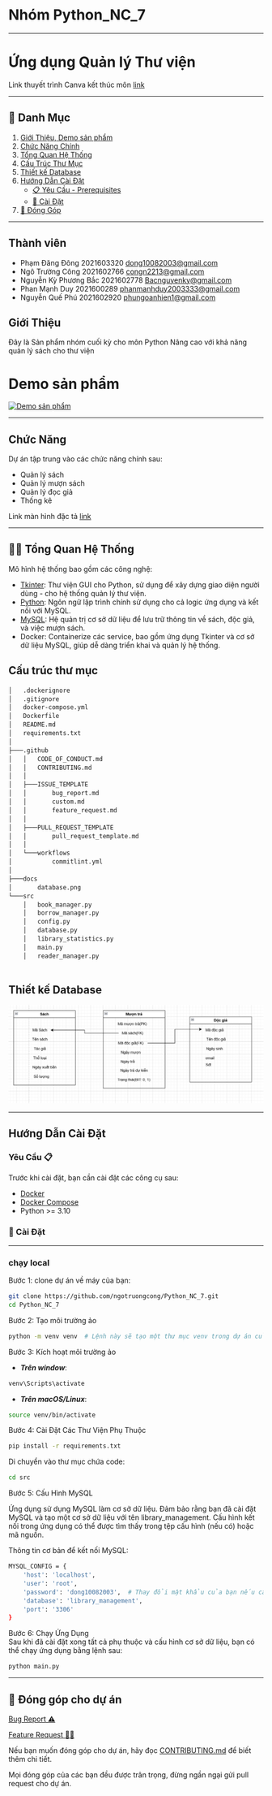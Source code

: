 # Nhóm Python_NC_7
---

# Ứng dụng Quản lý Thư viện 

Link thuyết trình Canva kết thúc môn [link](https://www.canva.com/design/DAGaacWdVLw/hT9ZIZySd107W8ar1JLNhQ/edit)

---
## 🔎 Danh Mục

1. [Giới Thiệu, Demo sản phẩm](#Giới-Thiệu)
2. [Chức Năng Chính](#chức-năng)
3. [Tổng Quan Hệ Thống](#-tổng-quan-hệ-thống)
4. [Cấu Trúc Thư Mục](#cấu-trúc-thư-mục)
5. [Thiết kế Database](#thiết-kế-database)
6. [Hướng Dẫn Cài Đặt](#hướng-dẫn-cài-đặt)
    - [📋 Yêu Cầu - Prerequisites](#yêu-cầu-)
    - [🔨 Cài Đặt](#-cài-đặt)
7. [🙌 Đóng Góp](#-đóng-góp-cho-dự-án)



---
## Thành  viên

-   Phạm Đăng Đông 2021603320 dong10082003@gmail.com
- Ngô Trường Công 2021602766 congn2213@gmail.com
- Nguyễn Kỳ Phương Bắc 2021602778 Bacnguyenky@gmail.com
- Phan Mạnh Duy 2021600289 phanmanhduy2003333@gmail.com
- Nguyễn Quế Phú 2021602920 phungoanhien1@gmail.com

## Giới Thiệu
Đây là Sản phẩm nhóm cuối kỳ cho môn Python Nâng cao với khả năng quản lý sách cho thư viện

# Demo sản phẩm
[![Demo sản phẩm](https://img.youtube.com/vi/1T4EfuHxj2s/0.jpg)](https://youtu.be/1T4EfuHxj2s)

---
## Chức Năng 
Dự án tập trung vào các chức năng chính sau:
- Quản lý sách
- Quản lý mượn sách
- Quản lý đọc giả
- Thống kê

Link màn hình đặc tả [link](https://drive.google.com/file/d/1tbLHGUx5Sit-1N3xWL6jHIfi7APWzmcl/view?usp=sharing)

---

## 👩‍💻 Tổng Quan Hệ Thống

Mô hình hệ thống bao gồm các công nghệ:  
- [Tkinter](https://docs.python.org/3/library/tkinter.html): Thư viện GUI cho Python, sử dụng để xây dựng giao diện người dùng - cho hệ thống quản lý thư viện.
- [Python](https://www.python.org/doc/): Ngôn ngữ lập trình chính sử dụng cho cả logic ứng dụng và kết nối với MySQL.
- [MySQL](https://www.mysql.com/): Hệ quản trị cơ sở dữ liệu để lưu trữ thông tin về sách, độc giả, và việc mượn sách.
- Docker: Containerize các service, bao gồm ứng dụng Tkinter và cơ sở dữ liệu MySQL, giúp dễ dàng triển khai và quản lý hệ thống.

## Cấu trúc thư mục
```bash
│   .dockerignore
│   .gitignore
│   docker-compose.yml
│   Dockerfile
│   README.md
│   requirements.txt
│   
├───.github
│   │   CODE_OF_CONDUCT.md
│   │   CONTRIBUTING.md
│   │   
│   ├───ISSUE_TEMPLATE
│   │       bug_report.md
│   │       custom.md
│   │       feature_request.md
│   │       
│   ├───PULL_REQUEST_TEMPLATE
│   │       pull_request_template.md
│   │       
│   └───workflows
│           commitlint.yml
│
├───docs
│       database.png
└───src
    │   book_manager.py
    │   borrow_manager.py
    │   config.py
    │   database.py
    │   library_statistics.py
    │   main.py
    │   reader_manager.py
 
```

## Thiết kế Database
![alt text](/docs/database.png)

---

## Hướng Dẫn Cài Đặt

### Yêu Cầu 📋
Trước khi cài đặt, bạn cần cài đặt các công cụ sau:

- [Docker](https://www.docker.com/get-docker/)
- [Docker Compose](https://docs.docker.com/compose/install/)
- Python >= 3.10 
### 🔨 Cài Đặt
---
### chạy local
Bước 1: clone dự án về máy của bạn:
```bash
git clone https://github.com/ngotruongcong/Python_NC_7.git
cd Python_NC_7
```
Bước 2: Tạo môi trường ảo
``` bash
python -m venv venv  # Lệnh này sẽ tạo một thư mục venv trong dự án của bạn, chứa môi trường ảo.
```
Bước 3: Kích hoạt môi trường ảo
- ***Trên window***:
```bash
venv\Scripts\activate
```
- ***Trên macOS/Linux***:
```bash
source venv/bin/activate
```
Bước 4: Cài Đặt Các Thư Viện Phụ Thuộc
```bash
pip install -r requirements.txt
```
Di chuyển vào thư mục chứa code:
```bash 
cd src
```
Bước 5: Cấu Hình MySQL  

Ứng dụng sử dụng MySQL làm cơ sở dữ liệu. Đảm bảo rằng bạn đã cài đặt MySQL và tạo một cơ sở dữ liệu với tên library_management. Cấu hình kết nối trong ứng dụng có thể được tìm thấy trong tệp cấu hình (nếu có) hoặc mã nguồn.

Thông tin cơ bản để kết nối MySQL:
```bash
MYSQL_CONFIG = {
    'host': 'localhost',
    'user': 'root',
    'password': 'dong10082003',  # Thay đổi mật khẩu của bạn nếu cần
    'database': 'library_management',
    'port': '3306'    
}
```

Bước 6: Chạy Ứng Dụng  
Sau khi đã cài đặt xong tất cả phụ thuộc và cấu hình cơ sở dữ liệu, bạn có thể chạy ứng dụng bằng lệnh sau:
```bash
python main.py
```
---
## 🙌 Đóng góp cho dự án

<a href="https://github.com/ngotruongcong/Python_NC_7/issues/new?assignees=&labels=&projects=&template=bug_report.md&title=">Bug Report ⚠️
</a>

<a href="https://github.com/ngotruongcong/Python_NC_7/issues/new?assignees=&labels=&projects=&template=feature_request.md&title=">Feature Request 👩‍💻</a>

Nếu bạn muốn đóng góp cho dự án, hãy đọc [CONTRIBUTING.md](.github/CONTRIBUTING.md) để biết thêm chi tiết.

Mọi đóng góp của các bạn đều được trân trọng, đừng ngần ngại gửi pull request cho dự án.


